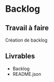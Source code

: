 # Backlog 
     
## Travail à faire 
      
Création de backlog

## Livrables 

- Backlog
- README.json

